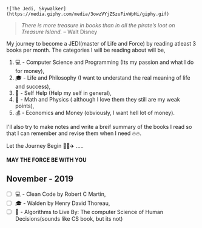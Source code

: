     ![The Jedi, Skywalker](https://media.giphy.com/media/3owzVYjZSzuFivWpHi/giphy.gif)
    

> *There is more treasure in books than in all the pirate’s loot on Treasure Island.* – Walt Disney

My journey to become a JEDI(master of Life and Force) by reading atleast 3 books per month. The categories I will be reading about will be,

1) :computer: - Computer Science and Programming (Its my passion and what I do for money),
2) :mortar_board: - Life and Philosophy (I want to understand the real meaning of life and success),
3) :boy: - Self Help (Help my self in general),
4) :triangular_ruler: - Math and Physics ( although I love them they still are my weak points),
5) :moneybag: - Economics and Money (obviously, I want hell lot of money).


I'll also try to make notes and write a breif summary of the books I read so that I can remember and revise them when I need :fire::fire:.

Let the Journey Begin :rocket::sailboat::airplane: ..... 

**MAY THE FORCE BE WITH YOU**

## November - 2019

- [ ] :computer: - Clean Code by Robert C Martin,
- [ ] :mortar_board: - Walden by Henry David Thoreau,
- [ ] :boy: - Algorithms to Live By: The computer Science of Human Decisions(sounds like CS book, but its not)
